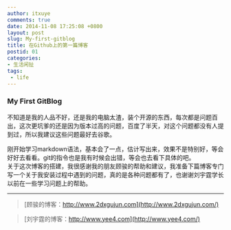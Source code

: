 ```yaml
---
author: itxuye
comments: true
date: 2014-11-08 17:25:08 +0800
layout: post
slug: My-first-gitblog
title: 在Github上的第一篇博客
postid: 01
categories: 
- 生活闲扯
tags:
 - life
---
```


### My First GitBlog
不知道是我的人品不好，还是我的电脑太渣，装个开源的东西，每次都是问题百出，这次更坑爹的还是因为版本过高的问题，百度了半天，对这个问题都没有人提到过，所以我建议这些问题最好去谷歌。
<!-- more -->
刚开始学习markdown语法，基本会了一点，估计写出来，效果不是特别好，等会好好去看看。git的指令也是我有时候会出错，等会也去看下具体的吧。  
关于这次博客的搭建，我很感谢我的朋友顾骏的帮助和建议，我准备下篇博客专门写一个关于我安装过程中遇到的问题，真的是各种问题都有了，也谢谢刘宇霆学长以前在一些学习问题上的帮助。

---

> [顾骏的博客：http://www.2dxgujun.com](http://www.2dxgujun.com/)

> [刘宇霆的博客：http://www.yee4.com](http://www.yee4.com/) 
